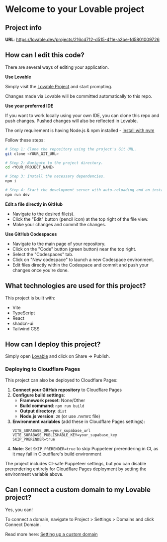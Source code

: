 # Welcome to your Lovable project

## Project info

**URL**: https://lovable.dev/projects/216cd712-d515-4f1e-a2be-fd5801009726

## How can I edit this code?

There are several ways of editing your application.

**Use Lovable**

Simply visit the [Lovable Project](https://lovable.dev/projects/216cd712-d515-4f1e-a2be-fd5801009726) and start prompting.

Changes made via Lovable will be committed automatically to this repo.

**Use your preferred IDE**

If you want to work locally using your own IDE, you can clone this repo and push changes. Pushed changes will also be reflected in Lovable.

The only requirement is having Node.js & npm installed - [install with nvm](https://github.com/nvm-sh/nvm#installing-and-updating)

Follow these steps:

```sh
# Step 1: Clone the repository using the project's Git URL.
git clone <YOUR_GIT_URL>

# Step 2: Navigate to the project directory.
cd <YOUR_PROJECT_NAME>

# Step 3: Install the necessary dependencies.
npm i

# Step 4: Start the development server with auto-reloading and an instant preview.
npm run dev
```

**Edit a file directly in GitHub**

- Navigate to the desired file(s).
- Click the "Edit" button (pencil icon) at the top right of the file view.
- Make your changes and commit the changes.

**Use GitHub Codespaces**

- Navigate to the main page of your repository.
- Click on the "Code" button (green button) near the top right.
- Select the "Codespaces" tab.
- Click on "New codespace" to launch a new Codespace environment.
- Edit files directly within the Codespace and commit and push your changes once you're done.

## What technologies are used for this project?

This project is built with:

- Vite
- TypeScript
- React
- shadcn-ui
- Tailwind CSS

## How can I deploy this project?

Simply open [Lovable](https://lovable.dev/projects/216cd712-d515-4f1e-a2be-fd5801009726) and click on Share -> Publish.

### Deploying to Cloudflare Pages

This project can also be deployed to Cloudflare Pages:

1. **Connect your GitHub repository** to Cloudflare Pages
2. **Configure build settings**:
   - **Framework preset**: None/Other
   - **Build command**: `npm run build`
   - **Output directory**: `dist`
   - **Node.js version**: `20` (or use .nvmrc file)
3. **Environment variables** (add these in Cloudflare Pages settings):
   ```
   VITE_SUPABASE_URL=your_supabase_url
   VITE_SUPABASE_PUBLISHABLE_KEY=your_supabase_key
   SKIP_PRERENDER=true
   ```
4. **Note**: Set `SKIP_PRERENDER=true` to skip Puppeteer prerendering in CI, as it may fail in Cloudflare's build environment

The project includes CI-safe Puppeteer settings, but you can disable prerendering entirely for Cloudflare Pages deployment by setting the environment variable above.

## Can I connect a custom domain to my Lovable project?

Yes, you can!

To connect a domain, navigate to Project > Settings > Domains and click Connect Domain.

Read more here: [Setting up a custom domain](https://docs.lovable.dev/tips-tricks/custom-domain#step-by-step-guide)
